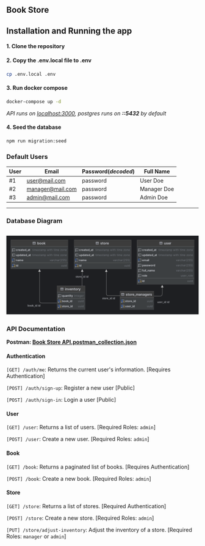 ## Book Store


## Installation and Running the app

#### 1. Clone the repository
#### 2. Copy the .env.local file to .env
```bash
cp .env.local .env
```
#### 3. Run docker compose
```bash
docker-compose up -d
```
*API runs on <a href="http://localhost:3000" target="blank">localhost:3000</a>, postgres runs on **::5432** by default*

#### 4. Seed the database
```bash
npm run migration:seed
```
### Default Users
| User | Email            | Password(*decoded*)  | Full Name   | 
|------|------------------|----------------------|-------------|
| #1   | user@mail.com    | password             | User Doe    |
| #2   | manager@mail.com | password             | Manager Doe |
| #3   | admin@mail.com   | password             | Admin Doe   |

---

### Database Diagram
![book-store-db-diagram.png](book-store-db-diagram.png)
---
### API Documentation
**Postman: [Book Store API.postman_collection.json](Book%20Store%20API.postman_collection.json)**

#### Authentication
`[GET] /auth/me`: Returns the current user's information. [Requires Authentication]

`[POST] /auth/sign-up`: Register a new user [Public]

`[POST] /auth/sign-in`: Login a user [Public]
#### User
`[GET] /user`: Returns a list of users. [Required Roles: `admin`]

`[POST] /user`: Create a new user. [Required Roles: `admin`]
#### Book
`[GET] /book`: Returns a paginated list of books. [Requires Authentication]

`[POST] /book`: Create a new book. [Required Roles: `admin`]
#### Store
`[GET] /store`: Returns a list of stores. [Required Authentication]

`[POST] /store`: Create a new store. [Required Roles: `admin`]

`[PUT] /store/adjust-inventory`: Adjust the inventory of a store. [Required Roles: `manager` or `admin`]
